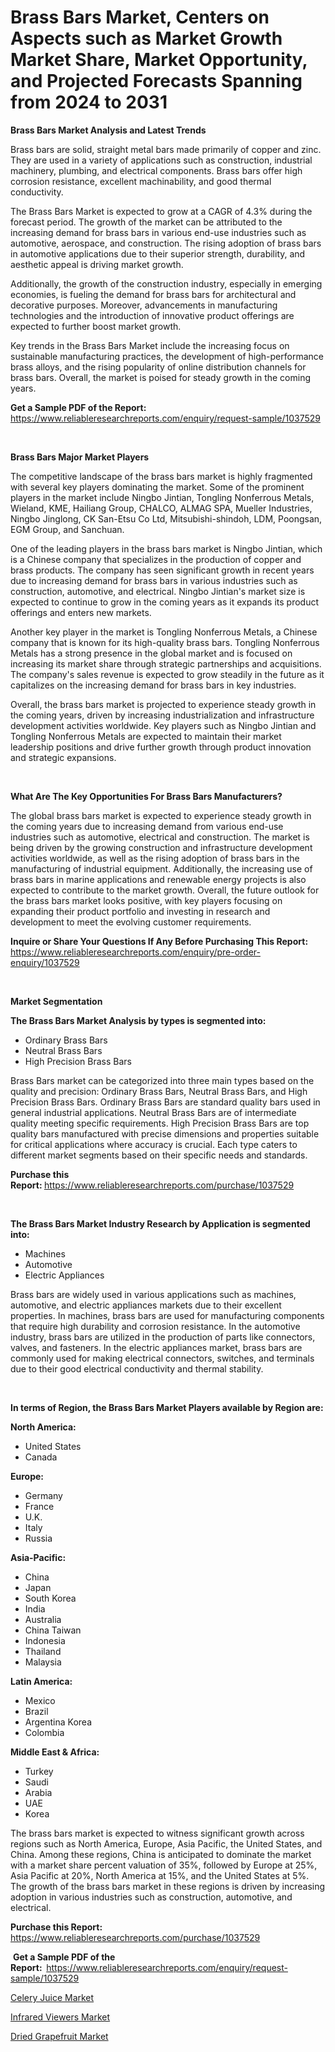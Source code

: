 <p><h1>Brass Bars Market, Centers on Aspects such as Market Growth Market Share, Market Opportunity, and Projected Forecasts Spanning from 2024 to 2031</h1></p><p><strong>Brass Bars Market Analysis and Latest Trends</strong></p>
<p><p>Brass bars are solid, straight metal bars made primarily of copper and zinc. They are used in a variety of applications such as construction, industrial machinery, plumbing, and electrical components. Brass bars offer high corrosion resistance, excellent machinability, and good thermal conductivity.</p><p>The Brass Bars Market is expected to grow at a CAGR of 4.3% during the forecast period. The growth of the market can be attributed to the increasing demand for brass bars in various end-use industries such as automotive, aerospace, and construction. The rising adoption of brass bars in automotive applications due to their superior strength, durability, and aesthetic appeal is driving market growth.</p><p>Additionally, the growth of the construction industry, especially in emerging economies, is fueling the demand for brass bars for architectural and decorative purposes. Moreover, advancements in manufacturing technologies and the introduction of innovative product offerings are expected to further boost market growth.</p><p>Key trends in the Brass Bars Market include the increasing focus on sustainable manufacturing practices, the development of high-performance brass alloys, and the rising popularity of online distribution channels for brass bars. Overall, the market is poised for steady growth in the coming years.</p></p>
<p><strong>Get a Sample PDF of the Report:&nbsp;</strong> <a href="https://www.reliableresearchreports.com/enquiry/request-sample/1037529">https://www.reliableresearchreports.com/enquiry/request-sample/1037529</a></p>
<p>&nbsp;</p>
<p><strong>Brass Bars Major Market Players</strong></p>
<p><p>The competitive landscape of the brass bars market is highly fragmented with several key players dominating the market. Some of the prominent players in the market include Ningbo Jintian, Tongling Nonferrous Metals, Wieland, KME, Hailiang Group, CHALCO, ALMAG SPA, Mueller Industries, Ningbo Jinglong, CK San-Etsu Co Ltd, Mitsubishi-shindoh, LDM, Poongsan, EGM Group, and Sanchuan.</p><p>One of the leading players in the brass bars market is Ningbo Jintian, which is a Chinese company that specializes in the production of copper and brass products. The company has seen significant growth in recent years due to increasing demand for brass bars in various industries such as construction, automotive, and electrical. Ningbo Jintian's market size is expected to continue to grow in the coming years as it expands its product offerings and enters new markets.</p><p>Another key player in the market is Tongling Nonferrous Metals, a Chinese company that is known for its high-quality brass bars. Tongling Nonferrous Metals has a strong presence in the global market and is focused on increasing its market share through strategic partnerships and acquisitions. The company's sales revenue is expected to grow steadily in the future as it capitalizes on the increasing demand for brass bars in key industries.</p><p>Overall, the brass bars market is projected to experience steady growth in the coming years, driven by increasing industrialization and infrastructure development activities worldwide. Key players such as Ningbo Jintian and Tongling Nonferrous Metals are expected to maintain their market leadership positions and drive further growth through product innovation and strategic expansions.</p></p>
<p>&nbsp;</p>
<p><strong>What Are The Key Opportunities For Brass Bars Manufacturers?</strong></p>
<p><p>The global brass bars market is expected to experience steady growth in the coming years due to increasing demand from various end-use industries such as automotive, electrical and construction. The market is being driven by the growing construction and infrastructure development activities worldwide, as well as the rising adoption of brass bars in the manufacturing of industrial equipment. Additionally, the increasing use of brass bars in marine applications and renewable energy projects is also expected to contribute to the market growth. Overall, the future outlook for the brass bars market looks positive, with key players focusing on expanding their product portfolio and investing in research and development to meet the evolving customer requirements.</p></p>
<p><strong>Inquire or Share Your Questions If Any Before Purchasing This Report:</strong> <a href="https://www.reliableresearchreports.com/enquiry/pre-order-enquiry/1037529">https://www.reliableresearchreports.com/enquiry/pre-order-enquiry/1037529</a></p>
<p>&nbsp;</p>
<p><strong>Market Segmentation</strong></p>
<p><strong>The Brass Bars Market Analysis by types is segmented into:</strong></p>
<p><ul><li>Ordinary Brass Bars</li><li>Neutral Brass Bars</li><li>High Precision Brass Bars</li></ul></p>
<p><p>Brass Bars market can be categorized into three main types based on the quality and precision: Ordinary Brass Bars, Neutral Brass Bars, and High Precision Brass Bars. Ordinary Brass Bars are standard quality bars used in general industrial applications. Neutral Brass Bars are of intermediate quality meeting specific requirements. High Precision Brass Bars are top quality bars manufactured with precise dimensions and properties suitable for critical applications where accuracy is crucial. Each type caters to different market segments based on their specific needs and standards.</p></p>
<p><strong>Purchase this Report:&nbsp;</strong><a href="https://www.reliableresearchreports.com/purchase/1037529">https://www.reliableresearchreports.com/purchase/1037529</a></p>
<p>&nbsp;</p>
<p><strong>The Brass Bars Market Industry Research by Application is segmented into:</strong></p>
<p><ul><li>Machines</li><li>Automotive</li><li>Electric Appliances</li></ul></p>
<p><p>Brass bars are widely used in various applications such as machines, automotive, and electric appliances markets due to their excellent properties. In machines, brass bars are used for manufacturing components that require high durability and corrosion resistance. In the automotive industry, brass bars are utilized in the production of parts like connectors, valves, and fasteners. In the electric appliances market, brass bars are commonly used for making electrical connectors, switches, and terminals due to their good electrical conductivity and thermal stability.</p></p>
<p>&nbsp;</p>
<p><strong>In terms of Region, the Brass Bars Market Players available by Region are:</strong></p>
<p>
    <p> <strong> North America: </strong>
        <ul>
            <li>United States</li>
            <li>Canada</li>
        </ul>
        </p> 
    <p> <strong> Europe: </strong>
        <ul>
            <li>Germany</li>
            <li>France</li>
            <li>U.K.</li>
            <li>Italy</li>
            <li>Russia</li>
        </ul>
        </p> 
    <p> <strong> Asia-Pacific: </strong>
        <ul>
            <li>China</li>
            <li>Japan</li>
            <li>South Korea</li>
            <li>India</li>
            <li>Australia</li>
            <li>China Taiwan</li>
            <li>Indonesia</li>
            <li>Thailand</li>
            <li>Malaysia</li>
        </ul>
        </p> 
    <p> <strong> Latin America: </strong>
        <ul>
            <li>Mexico</li>
            <li>Brazil</li>
            <li>Argentina Korea</li>
            <li>Colombia</li>
        </ul>
        </p> 
    <p> <strong> Middle East & Africa: </strong>
        <ul>
            <li>Turkey</li>
            <li>Saudi</li>
            <li>Arabia</li>
            <li>UAE</li>
            <li>Korea</li>
        </ul>
    </p>
    </p>
<p><p>The brass bars market is expected to witness significant growth across regions such as North America, Europe, Asia Pacific, the United States, and China. Among these regions, China is anticipated to dominate the market with a market share percent valuation of 35%, followed by Europe at 25%, Asia Pacific at 20%, North America at 15%, and the United States at 5%. The growth of the brass bars market in these regions is driven by increasing adoption in various industries such as construction, automotive, and electrical.</p></p>
<p><strong>Purchase this Report: </strong><a href="https://www.reliableresearchreports.com/purchase/1037529">https://www.reliableresearchreports.com/purchase/1037529</a></p>
<p>&nbsp;<strong>Get a Sample PDF of the Report:&nbsp;&nbsp;</strong><a href="https://www.reliableresearchreports.com/enquiry/request-sample/1037529">https://www.reliableresearchreports.com/enquiry/request-sample/1037529</a></p>
<p><strong></strong></p>
<p><p><a href="https://view.publitas.com/reportprime-1/celery-juice-market-size-focuses-on-market-dynamics-in-depth-analysis-and-future-projections-of-its-market-forecasted-for-period-from-2023-to-2030/">Celery Juice Market</a></p><p><a href="https://view.publitas.com/reportprime-1/infrared-viewers-market-with-the-goal-of-estimating-the-market-size-and-future-growth-potential-of-various-market-segments-based-on-component-applications-end-user-and-region/">Infrared Viewers Market</a></p><p><a href="https://view.publitas.com/reportprime-1/dried-grapefruit-market-size-evaluating-its-market-trends-growth-and-projections-2023-2030/">Dried Grapefruit Market</a></p></p>